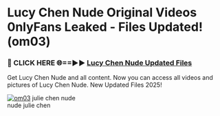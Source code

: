 # Lucy Chen Nude Original Videos 0nlyFans Leaked - Files Updated! (om03)

<h3>🔴 CLICK HERE 🌐==►► <a href="https://tinyurl.com/yrmya6cz" rel="nofollow">Lucy Chen Nude Updated Files</a></h3>

Get Lucy Chen Nude and all content. Now you can access all videos and pictures of Lucy Chen Nude. New Updated Files 2025!

[![om03](https://i.imgur.com/FMdXYCs.gif)](https://tinyurl.com/yrmya6cz)
julie chen nude<br>
nude julie chen